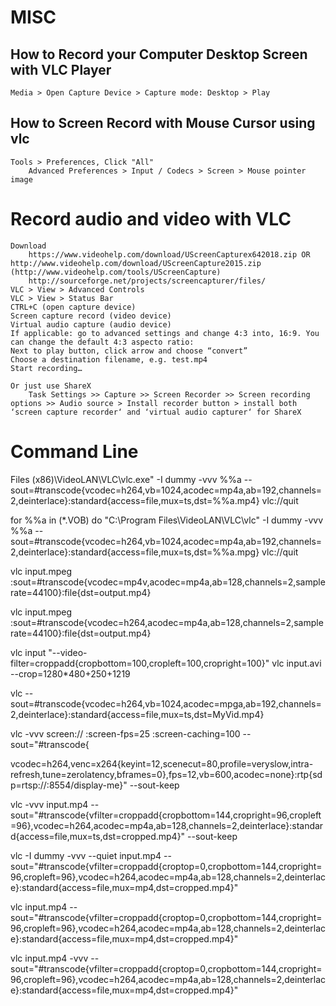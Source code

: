 
# MISC

## How to Record your Computer Desktop Screen with VLC Player
	Media > Open Capture Device > Capture mode: Desktop > Play

## How to Screen Record with Mouse Cursor using vlc
	Tools > Preferences, Click "All"
		Advanced Preferences > Input / Codecs > Screen > Mouse pointer image

# Record audio and video with VLC
	Download
		https://www.videohelp.com/download/UScreenCapturex642018.zip OR http://www.videohelp.com/download/UScreenCapture2015.zip (http://www.videohelp.com/tools/UScreenCapture)
		http://sourceforge.net/projects/screencapturer/files/
    VLC > View > Advanced Controls
    VLC > View > Status Bar
    CTRL+C (open capture device)
    Screen capture record (video device)
    Virtual audio capture (audio device)
    If applicable: go to advanced settings and change 4:3 into, 16:9. You can change the default 4:3 aspecto ratio:
	Next to play button, click arrow and choose “convert”
	Choose a destination filename, e.g. test.mp4
	Start recording…

	Or just use ShareX
		Task Settings >> Capture >> Screen Recorder >> Screen recording options >> Audio source > Install recorder button > install both ‘screen capture recorder‘ and ‘virtual audio capturer‘ for ShareX

# Command Line

Files (x86)\VideoLAN\VLC\vlc.exe" -I dummy -vvv %%a --sout=#transcode{vcodec=h264,vb=1024,acodec=mp4a,ab=192,channels=2,deinterlace}:standard{access=file,mux=ts,dst=%%a.mp4} vlc://quit

for %%a in (*.VOB) do "C:\Program Files\VideoLAN\VLC\vlc" -I dummy -vvv %%a --sout=#transcode{vcodec=h264,vb=1024,acodec=mp4a,ab=192,channels=2,deinterlace}:standard{access=file,mux=ts,dst=%%a.mpg} vlc://quit

vlc input.mpeg :sout=#transcode{vcodec=mp4v,acodec=mp4a,ab=128,channels=2,samplerate=44100}:file{dst=output.mp4}

vlc input.mpeg :sout=#transcode{vcodec=h264,acodec=mp4a,ab=128,channels=2,samplerate=44100}:file{dst=output.mp4}


vlc input "--video-filter=croppadd{cropbottom=100,cropleft=100,cropright=100}"
vlc input.avi --crop=1280*480+250+1219

vlc --sout=#transcode{vcodec=h264,vb=1024,acodec=mpga,ab=192,channels=2,deinterlace}:standard{access=file,mux=ts,dst=MyVid.mp4}

vlc -vvv screen:// :screen-fps=25 :screen-caching=100 --sout="#transcode{

vcodec=h264,venc=x264{keyint=12,scenecut=80,profile=veryslow,intra-refresh,tune=zerolatency,bframes=0},fps=12,vb=600,acodec=none}:rtp{sdp=rtsp://:8554/display-me}" --sout-keep

vlc -vvv input.mp4 --sout="#transcode{vfilter=croppadd{cropbottom=144,cropright=96,cropleft=96},vcodec=h264,acodec=mp4a,ab=128,channels=2,deinterlace}:standard{access=file,mux=ts,dst=cropped.mp4}" --sout-keep

vlc -I dummy -vvv --quiet input.mp4 --sout="#transcode{vfilter=croppadd{croptop=0,cropbottom=144,cropright=96,cropleft=96},vcodec=h264,acodec=mp4a,ab=128,channels=2,deinterlace}:standard{access=file,mux=mp4,dst=cropped.mp4}"

vlc input.mp4 --sout="#transcode{vfilter=croppadd{croptop=0,cropbottom=144,cropright=96,cropleft=96},vcodec=h264,acodec=mp4a,ab=128,channels=2,deinterlace}:standard{access=file,mux=mp4,dst=cropped.mp4}"

vlc input.mp4 -vvv --sout="#transcode{vfilter=croppadd{croptop=0,cropbottom=144,cropright=96,cropleft=96},vcodec=h264,acodec=mp4a,ab=128,channels=2,deinterlace}:standard{access=file,mux=mp4,dst=cropped.mp4}"
